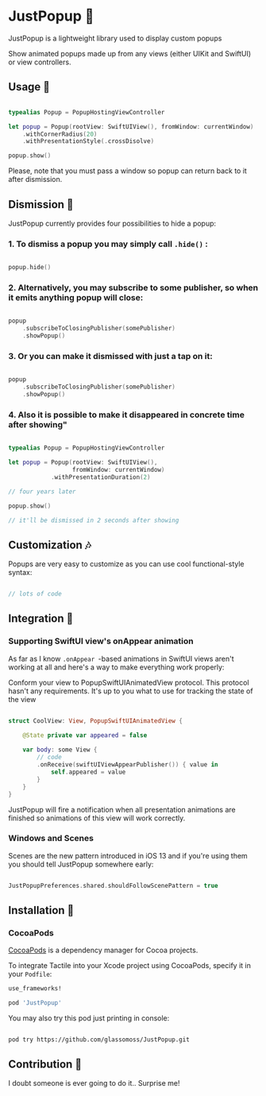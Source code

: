# JustPopup 🤩

JustPopup is a lightweight library used to display custom popups 

Show animated popups made up from any views (either UIKit and SwiftUI) or view controllers. 

## Usage 🌈

```swift

typealias Popup = PopupHostingViewController

let popup = Popup(rootView: SwiftUIView(), fromWindow: currentWindow)
    .withCornerRadius(20)
    .withPresentationStyle(.crossDisolve)

popup.show()

```

Please, note that you must pass a window so popup can return back to it after dismission.

## Dismission 🖕

JustPopup currently provides four possibilities to hide a popup: 

### 1. To dismiss a popup you may simply call  `.hide()` :

```swift

popup.hide()

```

### 2.  Alternatively, you may subscribe to some publisher, so when it emits anything popup will close:

```swift

popup      
    .subscribeToClosingPublisher(somePublisher)
    .showPopup()

```

### 3. Or you can make it dismissed with just a tap on it:

```swift

popup      
    .subscribeToClosingPublisher(somePublisher)
    .showPopup()

```

### 4. Also it is possible to make it disappeared in concrete time after showing"


```swift

typealias Popup = PopupHostingViewController

let popup = Popup(rootView: SwiftUIView(), 
                  fromWindow: currentWindow)
            .withPresentationDuration(2)

// four years later

popup.show()

// it'll be dismissed in 2 seconds after showing

```

## Customization 🎶

Popups are very easy to customize as you can use cool functional-style syntax:

```swift

// lots of code

```

## Integration 🤝

### Supporting SwiftUI view's onAppear animation

As far as I know  `.onAppear `-based animations in SwiftUI views aren't working at all and here's a way to make everything work properly:

Conform your view to PopupSwiftUIAnimatedView protocol. This protocol hasn't any requirements. It's up to you what to use for tracking the state of the view 

```swift

struct CoolView: View, PopupSwiftUIAnimatedView {

    @State private var appeared = false
    
    var body: some View {
        // code
        .onReceive(swiftUIViewAppearPublisher()) { value in
            self.appeared = value
        }        
    }
}

```

JustPopup will fire a notification when all presentation animations are finished so animations of this view will work correctly.


### Windows and Scenes

Scenes are the new pattern introduced in iOS 13 and if you're using them you should tell JustPopup somewhere early:

```swift

JustPopupPreferences.shared.shouldFollowScenePattern = true


```

## Installation 🔧

### CocoaPods

[CocoaPods](http://cocoapods.org) is a dependency manager for Cocoa projects.

To integrate Tactile into your Xcode project using CocoaPods, specify it in your `Podfile`:

```ruby
use_frameworks!

pod 'JustPopup'

```

You may also try this pod just printing in console:

```

pod try https://github.com/glassomoss/JustPopup.git

```

## Contribution 💅

I doubt someone is ever going to do it.. Surprise me!
